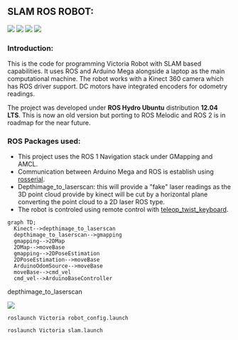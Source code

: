 ## SLAM ROS ROBOT:

![](https://img.shields.io/badge/ROS1-blue?style=for-the-badge)
![](https://img.shields.io/badge/SLAM-yellow?style=for-the-badge)
![](https://img.shields.io/badge/NAVIGATION_STACK-orange?style=for-the-badge)
![](https://img.shields.io/badge/AMLC-green?style=for-the-badge)

### Introduction:
This is the code for programming Victoria Robot with SLAM based capabilities. 
It uses ROS and Arduino Mega alongside a laptop as the main computational machine. The robot works with a Kinect 360 camera which has ROS driver support. DC motors have integrated encoders for odometry readings.

The project was developed under **ROS Hydro Ubuntu** distribution **12.04 LTS**. This is now an old version but porting to ROS Melodic and ROS 2 is in roadmap for the near future.

### ROS Packages used:

* This project uses the ROS 1 Navigation stack under GMapping and AMCL.
* Communication between Arduino Mega and ROS is establish using [rosserial](http://wiki.ros.org/rosserial_arduino).
* Depthimage_to_laserscan: this will provide a "fake" laser readings as the 3D point cloud provide by kinect will be cut by a horizontal plane converting the point cloud to a 2D laser ROS type.
* The robot is controled using remote control with [teleop_twist_keyboard](http://wiki.ros.org/teleop_twist_keyboard).

```mermaid
graph TD;
  Kinect-->depthimage_to_laserscan
  depthimage_to_laserscan-->gmapping
  gmapping-->2DMap
  2DMap-->moveBase
  gmapping-->2DPoseEstimation
  2DPoseEstimation-->moveBase
  ArduinoOdomSource-->moveBase
  moveBase-->cmd_vel
  cmd_vel-->ArduinoBaseController
```

depthimage_to_laserscan 

![](https://user-images.githubusercontent.com/26432703/193227029-7cd62050-a7ac-4d19-9a58-1886f0a40c9c.png)

```
roslaunch Victoria robot_config.launch 
```

```
roslaunch Victoria slam.launch 
```
